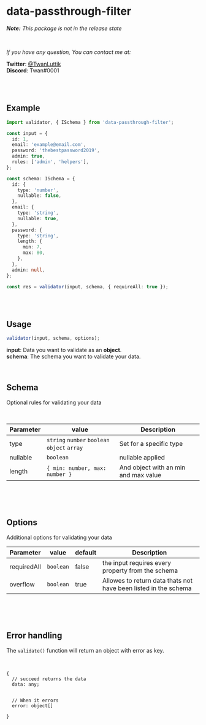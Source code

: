 # data-passthrough-filter

<i>**Note:** This package is not in the release state</i>

<br>

_If you have any question, You can contact me at:_
<br>

**Twitter**: [@TwanLuttik](https://twitter.com/TwanLuttik) \
**Discord**: Twan#0001

<br>
<br>

## Example

```typescript
import validator, { ISchema } from 'data-passthrough-filter';

const input = {
  id: 1,
  email: 'example@email.com',
  password: 'thebestpassword2019',
  admin: true,
  roles: ['admin', 'helpers'],
};

const schema: ISchema = {
  id: {
    type: 'number',
    nullable: false,
  },
  email: {
    type: 'string',
    nullable: true,
  },
  password: {
    type: 'string',
    length: {
      min: 7,
      max: 80,
    },
  },
  admin: null,
};

const res = validator(input, schema, { requireAll: true });
```

<br>
<br>

## Usage

```typescript
validator(input, schema, options);
```

**input**: Data you want to validate as an **object**. \
**schema**: The schema you want to validate your data.

<!-- **options**: coming -->

<br>

## Schema

Optional rules for validating your data

<br>

| Parameter | value                                        | Description                          |
| --------- | -------------------------------------------- | ------------------------------------ |
| type      | `string` `number` `boolean` `object` `array` | Set for a specific type              |
| nullable  | `boolean`                                    | nullable applied                     |
| length    | `{ min: number, max: number } `              | And object with an min and max value |

<br>
<br>
<br>

## Options

Additional options for validating your data

| Parameter   | value     | default | Description                                                     |
| ----------- | --------- | ------- | --------------------------------------------------------------- |
| requiredAll | `boolean` | false   | the input requires every property from the schema               |
| overflow    | `boolean` | true    | Allowes to return data thats not have been listed in the schema |

<br>
<br>
<br>

## Error handling

The `validate()` function will return an object with error as key.

<br>


```
{
  // succeed returns the data
  data: any;


  // When it errors
  error: object[]

}
```



<br>

<!-- ```typescript
// example, Password has to be longer than 7

try {
  // data you want to validate
  const data = { password: '2020' };

  // schema
  const schema: ISchema = {
    password: {
      length: {
        min: 7,
      },
    },
  };

  // validate and return if valid
  return validate(data, schema);
} catch (e) {
  [
    {
      key: 'password',
      value: '2020',
      desc: 'The minimun required length is 7',
    },
  ];
}
``` -->
